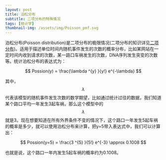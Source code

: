 ```yaml
---
layout: post
title: 泊松分布
subtitle: 二项分布的特殊情况
tags: [统计学]
thumbnail-img: /assets/img/Poisson_pmf.svg
---
```


泊松分布(Poisson distribution)是二项分布的极限情况(二项分布的知识详见[二项分布](https://pssun.github.io/2022-09-09-Binomial-distribution/))。适用于描述单位时间内随机事件发生的次数的概率分布，比如某网站在一定时间内收到请求的次数，某一路口车祸发生的次数，DNA序列发生突变的次数等。统计泊松分布的表达式为：

$$ Possion(y) = \frac{\lambda ^{y} }{y!} e^{-\lambda} $$

其中，$$\lambda$$ 代表该模型的随机事件发生次数的数学期望，比如通过统计过往的数据，我们知道某个路口平均一年发生3起车祸，那么这个模型中的 $$\lambda$$ 就是3。现在想要知道在所有外界条件不变的情况下，这个路口一年发生5起车祸的概率是多少，就可以使用泊松分布来计算，把y=5带入表达式中，我们可以计算出：

$$ Possion(y=5) = \frac{3 ^{5} }{5!} e^{-3} \approx 0.1008 $$

也就是说，这个路口一年内发生5起车祸的概率约为0.1008。


